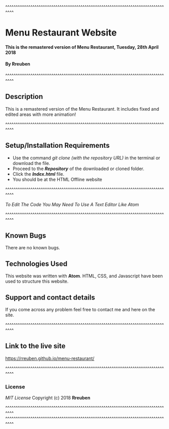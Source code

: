 ^^^^^^^^^^^^^^^^^^^^^^^^^^^^^^^^^^^^^^^^^^^^^^^^^^^^^^^^^^^^^^^^^^^^^^^^^^^^^^^^

# Menu Restaurant Website
#### This is the remastered version of Menu Restaurant, Tuesday, 28th April 2018
#### By **Rreuben**

^^^^^^^^^^^^^^^^^^^^^^^^^^^^^^^^^^^^^^^^^^^^^^^^^^^^^^^^^^^^^^^^^^^^^^^^^^^^^^^^

## Description
This is a remastered version of the Menu Restaurant. It includes fixed and edited areas with more animation!

^^^^^^^^^^^^^^^^^^^^^^^^^^^^^^^^^^^^^^^^^^^^^^^^^^^^^^^^^^^^^^^^^^^^^^^^^^^^^^^^

## Setup/Installation Requirements
* Use the command *git clone (with the repository URL)* in the terminal or download the file.
* Proceed to the ***Repository*** of the downloaded or cloned folder.
* Click the ***Index.html*** file.
* You should be at the HTML Offline website

^^^^^^^^^^^^^^^^^^^^^^^^^^^^^^^^^^^^^^^^^^^^^^^^^^^^^^^^^^^^^^^^^^^^^^^^^^^^^^^^

*To Edit The Code You May Need To Use A Text Editor Like Atom*

^^^^^^^^^^^^^^^^^^^^^^^^^^^^^^^^^^^^^^^^^^^^^^^^^^^^^^^^^^^^^^^^^^^^^^^^^^^^^^^^

## Known Bugs
There are no known bugs.
## Technologies Used
This website was written with **Atom**. HTML, CSS, and Javascript have been used to structure this website.
## Support and contact details
If you come across any problem feel free to contact me and here on the site.

^^^^^^^^^^^^^^^^^^^^^^^^^^^^^^^^^^^^^^^^^^^^^^^^^^^^^^^^^^^^^^^^^^^^^^^^^^^^^^^^

## Link to the live site
https://rreuben.github.io/menu-restaurant/

^^^^^^^^^^^^^^^^^^^^^^^^^^^^^^^^^^^^^^^^^^^^^^^^^^^^^^^^^^^^^^^^^^^^^^^^^^^^^^^^

### License
*MIT License*
Copyright (c) 2018 **Rreuben**

^^^^^^^^^^^^^^^^^^^^^^^^^^^^^^^^^^^^^^^^^^^^^^^^^^^^^^^^^^^^^^^^^^^^^^^^^^^^^^^^
^^^^^^^^^^^^^^^^^^^^^^^^^^^^^^^^^^^^^^^^^^^^^^^^^^^^^^^^^^^^^^^^^^^^^^^^^^^^^^^^
